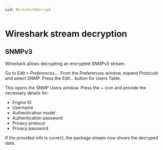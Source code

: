 ```yaml
---
uid: WiresharkDecrypt
---
```


# Wireshark stream decryption

## SNMPv3

Wireshark allows decrypting an encrypted SNMPv3 stream.

Go to *Edit* > *Preferences...*. From the Preferences window, expand *Protocols* and select *SNMP*. Press the *Edit...* button for Users Table.

This opens the SNMP Users window. Press the *+* icon and provide the necessary details for:

- Engine ID
- Username
- Authentication model
- Authentication password
- Privacy protocol
- Privacy password

If the provided info is correct, the package stream now shows the decryped data.
